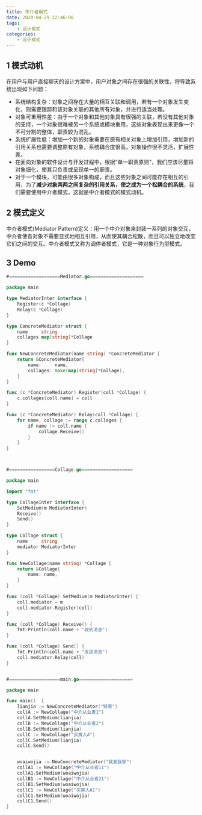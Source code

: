 ```yaml
---
title: 中介者模式
date: 2020-04-29 22:46:00
tags:
    - 设计模式
categories:
    - 设计模式
---
```


## 1 模式动机

在用户与用户直接聊天的设计方案中，用户对象之间存在很强的关联性，将导致系统出现如下问题：

- 系统结构复杂：对象之间存在大量的相互关联和调用，若有一个对象发生变化，则需要跟踪和该对象关联的其他所有对象，并进行适当处理。
- 对象可重用性差：由于一个对象和其他对象具有很强的关联，若没有其他对象的支持，一个对象很难被另一个系统或模块重用，这些对象表现出来更像一个不可分割的整体，职责较为混乱。
- 系统扩展性低：增加一个新的对象需要在原有相关对象上增加引用，增加新的引用关系也需要调整原有对象，系统耦合度很高，对象操作很不灵活，扩展性差。
- 在面向对象的软件设计与开发过程中，根据“单一职责原则”，我们应该尽量将对象细化，使其只负责或呈现单一的职责。
- 对于一个模块，可能由很多对象构成，而且这些对象之间可能存在相互的引用，为了**减少对象两两之间复杂的引用关系，使之成为一个松耦合的系统**，我们需要使用中介者模式，这就是中介者模式的模式动机。


## 2 模式定义

中介者模式(Mediator Pattern)定义：用一个中介对象来封装一系列的对象交互，中介者使各对象不需要显式地相互引用，从而使其耦合松散，而且可以独立地改变它们之间的交互。中介者模式又称为调停者模式，它是一种对象行为型模式。



## 3 Demo

```go
#===================Mediator.go====================

package main

type MediatorInter interface {
	Register(c *Collage)
	Relay(c *Collage)
}

type ConcreteMediator struct {
	name     string
	collages map[string]*Collage
}

func NewConcreteMediator(name string) *ConcreteMediator {
	return &ConcreteMediator{
		name:     name,
		collages: make(map[string]*Collage),
	}
}

func (c *ConcreteMediator) Register(coll *Collage) {
	c.collages[coll.name] = coll
}

func (c *ConcreteMediator) Relay(coll *Collage) {
	for name, collage := range c.collages {
		if name != coll.name {
			collage.Receive()
		}
	}
}



#=================Collage.go===================

package main

import "fmt"

type CollageInter interface {
	SetMedium(m MediatorInter)
	Receive()
	Send()
}

type Collage struct {
	name     string
	mediator MediatorInter
}

func NewCollage(name string) *Collage {
	return &Collage{
		name: name,
	}
}

func (coll *Collage) SetMedium(m MediatorInter) {
	coll.mediator = m
	coll.mediator.Register(coll)
}

func (coll *Collage) Receive() {
	fmt.Println(coll.name + "收到消息")
}

func (coll *Collage) Send() {
	fmt.Println(coll.name + "发送消息")
	coll.mediator.Relay(coll)
}


#===================main.go====================

package main

func main()  {
	lianjia := NewConcreteMediator("链家")
	collA := NewCollage("中介从业者1")
	collA.SetMedium(lianjia)
	collB := NewCollage("中介从业者2")
	collB.SetMedium(lianjia)
	collC := NewCollage("买房人A")
	collC.SetMedium(lianjia)
	collC.Send()


	woaiwojia := NewConcreteMediator("我爱我家")
	collA1 := NewCollage("中介从业者11")
	collA1.SetMedium(woaiwojia)
	collB1 := NewCollage("中介从业者21")
	collB1.SetMedium(woaiwojia)
	collC1 := NewCollage("买房人A1")
	collC1.SetMedium(woaiwojia)
	collC1.Send()
}

```